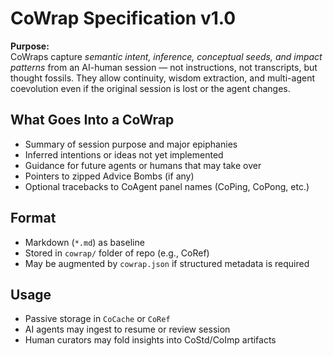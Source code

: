 # CoWrap Specification v1.0

**Purpose:**  
CoWraps capture *semantic intent, inference, conceptual seeds, and impact patterns* from an AI-human session — not instructions, not transcripts, but thought fossils. They allow continuity, wisdom extraction, and multi-agent coevolution even if the original session is lost or the agent changes.

## What Goes Into a CoWrap
- Summary of session purpose and major epiphanies
- Inferred intentions or ideas not yet implemented
- Guidance for future agents or humans that may take over
- Pointers to zipped Advice Bombs (if any)
- Optional tracebacks to CoAgent panel names (CoPing, CoPong, etc.)

## Format
- Markdown (`*.md`) as baseline
- Stored in `cowrap/` folder of repo (e.g., CoRef)
- May be augmented by `cowrap.json` if structured metadata is required

## Usage
- Passive storage in `CoCache` or `CoRef`
- AI agents may ingest to resume or review session
- Human curators may fold insights into CoStd/CoImp artifacts